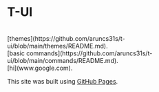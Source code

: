 # T-UI
<br />
[themes](https://github.com/aruncs31s/t-ui/blob/main/themes/README.md).
<br />
[basic commands](https://github.com/aruncs31s/t-ui/blob/main/commands/README.md).
<br />
[hi](www.google.com).

This site was built using [GitHub Pages](https://pages.github.com/).
